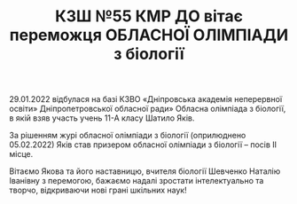 ﻿---
title: КЗШ №55 КМР ДО вітає переможця ОБЛАСНОЇ ОЛІМПІАДИ з біології
---

29.01.2022 відбулася на базі КЗВО «Дніпровська академія неперервної освіти» Дніпропетровської обласної ради» Обласна олімпіада з біології, в якій взяв участь учень 11-А класу Шатило Яків.

За рішенням журі обласної олімпіади з біології (оприлюднено 05.02.2022) Яків став призером обласної олімпіади з біології – посів ІІ місце.

Вітаємо Якова та його наставницю, вчителя біології Шевченко Наталію Іванівну з перемогою, бажаємо надалі зростати інтелектуально та творчо, відкриваючи нові грані шкільних наук!
